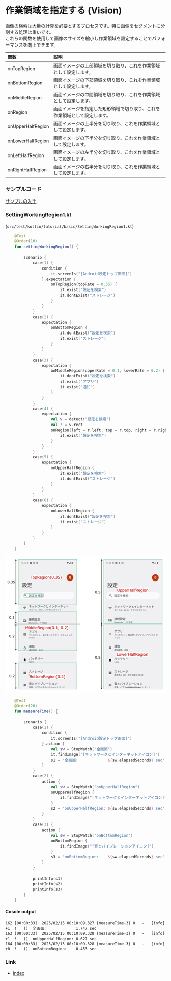 # 作業領域を指定する (Vision)

画像の検索は大量の計算を必要とするプロセスです。特に画像をセグメントに分割する処理は重いです。<br>
これらの関数を使用して画像のサイズを縮小し作業領域を設定することでパフォーマンスを向上できます。

| 関数                | 説明                                    |
|:------------------|:--------------------------------------|
| onTopRegion       | 画面イメージの上部領域を切り取り、これを作業領域として設定します。     |
| onBottomRegion    | 画面イメージの下部領域を切り取り、これを作業領域として設定します。     |
| onMiddleRegion    | 画面イメージの中間領域を切り取り、これを作業領域として設定します。     |
| onRegion          | 画面イメージを指定した矩形領域で切り取り、これを作業領域として設定します。 |
| onUpperHalfRegion | 画面イメージの上半分を切り取り、これを作業領域として設定します。      |
| onLowerHalfRegion | 画面イメージの下半分を切り取り、これを作業領域として設定します。      |
| onLeftHalfRegion  | 画面イメージの左半分を切り取り、これを作業領域として設定します。      |
| onRightHalfRegion | 画面イメージの右半分を切り取り、これを作業領域として設定します。      |

### サンプルコード

[サンプルの入手](../../../getting_samples_ja.md)

### SettingWorkingRegion1.kt

(`src/test/kotlin/tutorial/basic/SettingWorkingRegion1.kt`)

```kotlin
    @Test
    @Order(10)
    fun settingWorkingRegion() {

        scenario {
            case(1) {
                condition {
                    it.screenIs("[Android設定トップ画面]")
                }.expectation {
                    onTopRegion(topRate = 0.35) {
                        it.exist("設定を検索")
                        it.dontExist("ストレージ")
                    }
                }
            }
            case(2) {
                expectation {
                    onBottomRegion {
                        it.dontExist("設定を検索")
                        it.exist("ストレージ")
                    }
                }
            }
            case(3) {
                expectation {
                    onMiddleRegion(upperRate = 0.1, lowerRate = 0.2) {
                        it.dontExist("設定を検索")
                        it.exist("アプリ")
                        it.exist("通知")
                    }
                }
            }
            case(4) {
                expectation {
                    val v = detect("設定を検索")
                    val r = v.rect
                    onRegion(left = r.left, top = r.top, right = r.right, bottom = r.bottom) {
                        it.exist("設定を検索")
                    }
                }
            }
            case(5) {
                expectation {
                    onUpperHalfRegion {
                        it.exist("設定を検索")
                        it.dontExist("ストレージ")
                    }
                }
            }
            case(6) {
                expectation {
                    onLowerHalfRegion {
                        it.dontExist("設定を検索")
                        it.exist("ストレージ")
                    }
                }
            }
        }
    }
```

![](_images/setting_working_region_ja.png)

```kotlin
    @Test
    @Order(20)
    fun measureTime() {

        scenario {
            case(1) {
                condition {
                    it.screenIs("[Android設定トップ画面]")
                }.action {
                    val sw = StopWatch("全画面")
                    it.findImage("[ネットワークとインターネットアイコン]")
                    s1 = "全画面:             ${sw.elapsedSeconds} sec"
                }
            }
            case(2) {
                action {
                    val sw = StopWatch("onUpperHalfRegion")
                    onUpperHalfRegion {
                        it.findImage("[ネットワークとインターネットアイコン]")
                    }
                    s2 = "onUpperHalfRegion: ${sw.elapsedSeconds} sec"
                }
            }
            case(3) {
                action {
                    val sw = StopWatch("onBottomRegion")
                    onBottomRegion {
                        it.findImage("[音とバイブレーションアイコン]")
                    }
                    s3 = "onBottomRegion:    ${sw.elapsedSeconds} sec"
                }
            }

            printInfo(s1)
            printInfo(s2)
            printInfo(s3)
        }
    }
```

#### Cosole output

```
162	[00:00:33]	2025/02/15 00:10:09.327	{measureTime-3}	0	-	[info]	+1	!	()	全画面:             1.747 sec
163	[00:00:33]	2025/02/15 00:10:09.328	{measureTime-3}	0	-	[info]	+1	!	()	onUpperHalfRegion: 0.627 sec
164	[00:00:33]	2025/02/15 00:10:09.328	{measureTime-3}	0	-	[info]	+0	!	()	onBottomRegion:    0.453 sec
```

### Link

- [index](../../../../index_ja.md)

